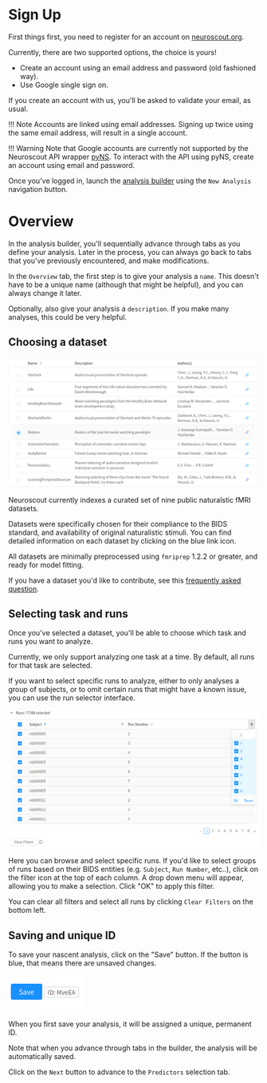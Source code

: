 # Sign Up

First things first, you need to register for an account on [neuroscout.org](https://www.neuroscout.org).

Currently, there are two supported options, the choice is yours!

- Create an account using an email address and password (old fashioned way).
- Use Google single sign on.

If you create an account with us, you'll be asked to validate your email, as usual.


!!! Note
    Accounts are linked using email addresses. Signing up twice using the same email address, will result in a single account.

!!! Warning
    Note that Google accounts are currently not supported by the Neuroscout API wrapper [pyNS](https://github.com/neuroscout/pyNS). To interact with the API using pyNS, create an account using email and password.

Once you've logged in, launch the [analysis builder](builder.md) using the `New Analysis` navigation button.


# Overview

In the analysis builder, you'll sequentially advance through tabs as you define your analysis.
Later in the process, you can always go back to tabs that you've previously encountered, and make modifications.

In the `Overview` tab, the first step is to give your analysis a `name`. This doesn't have to be a unique name (although that might be helpful), and you can always change it later.

Optionally, also give your analysis a `description`. If you make many analyses, this could be very helpful.

## Choosing a dataset

![Choose a dataset](img/datasets.png)

Neuroscout currently indexes a curated set of nine public naturalstic fMRI datasets.

Datasets were specifically chosen for their compliance to the BIDS standard, and availability of original naturalistic stimuli.
You can find detailed information on each dataset by clicking on the blue link icon.

All datasets are minimally preprocessed using `fmriprep` 1.2.2 or greater, and ready for model fitting.

If you have a dataset you'd like to contribute, see this [frequently asked question](../faq.md#i-have-a-naturalistic-study-id-like-to-share-on-neuroscout-how-do-i-do-so).

## Selecting task and runs

Once you've selected a dataset, you'll be able to choose which task and runs you want to analyze.

Currently, we only support analyzing one task at a time. By default, all runs for that task are selected.

If you want to select specific runs to analyze, either to only analyses a group of subjects, or to omit certain runs that might have a known issue, you can use the run selector interface.

![Select runs](img/runs.png)


Here you can browse and select specific runs.
If you'd like to select groups of runs based on their BIDS entities (e.g. `Subject`, `Run Number`, etc..), click on the filter icon at the top of each column. A drop down menu will appear, allowing you to make a selection. Click "OK" to apply this filter.

You can clear all filters and select all runs by clicking `Clear Filters` on the bottom left.

## Saving and unique ID

To save your nascent analysis, click on the "Save" button. If the button is blue, that means there are unsaved changes.

![Select runs](img/save.png)

When you first save your analysis, it will be assigned a unique, permanent ID.

Note that when you advance through tabs in the builder, the analysis will be automatically saved.

Click on the `Next` button to advance to the `Predictors` selection tab.
